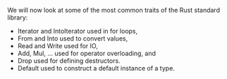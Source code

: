 We will now look at some of the most common traits of the Rust standard library:

- Iterator and IntoIterator used in for loops,
- From and Into used to convert values,
- Read and Write used for IO,
- Add, Mul, … used for operator overloading, and
- Drop used for defining destructors.
- Default used to construct a default instance of a type.
